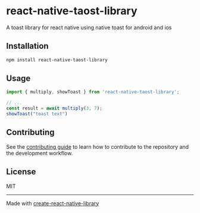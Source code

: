 # react-native-taost-library

A toast library for react native using native toast for android and ios

## Installation

```sh
npm install react-native-taost-library
```

## Usage

```js
import { multiply, showToast } from 'react-native-taost-library';

// ...
const result = await multiply(3, 7);
showToast("toast text")
```

## Contributing

See the [contributing guide](CONTRIBUTING.md) to learn how to contribute to the repository and the development workflow.

## License

MIT

---

Made with [create-react-native-library](https://github.com/callstack/react-native-builder-bob)
